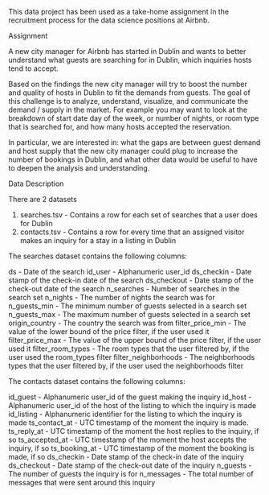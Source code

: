 This data project has been used as a take-home assignment in the recruitment process for the data science positions at Airbnb.

Assignment

A new city manager for Airbnb has started in Dublin and wants to better understand what guests are searching for in Dublin, which inquiries hosts tend to accept.

Based on the findings the new city manager will try to boost the number and quality of hosts in Dublin to fit the demands from guests. The goal of this challenge is to analyze, understand, visualize, and communicate the demand / supply in the market. For example you may want to look at the breakdown of start date day of the week, or number of nights, or room type that is searched for, and how many hosts accepted the reservation. 

In particular, we are interested in: what the gaps are between guest demand and host supply that the new city manager could plug to increase the number of bookings in Dublin, and what other data would be useful to have to deepen the analysis and understanding.

Data Description

There are 2 datasets
1. searches.tsv - Contains a row for each set of searches that a user does for Dublin
2. contacts.tsv - Contains a row for every time that an assigned visitor makes an inquiry for a stay in a listing in Dublin

The searches dataset contains the following columns:

ds - Date of the search
id_user - Alphanumeric user_id
ds_checkin - Date stamp of the check-in date of the search
ds_checkout - Date stamp of the check-out date of the search
n_searches - Number of searches in the search set
n_nights - The number of nights the search was for
n_guests_min - The minimum number of guests selected in a search set
n_guests_max - The maximum number of guests selected in a search set
origin_country - The country the search was from
filter_price_min - The value of the lower bound of the price filter, if the user used it
filter_price_max - The value of the upper bound of the price filter, if the user used it
filter_room_types - The room types that the user filtered by, if the user used the room_types filter
filter_neighborhoods - The neighborhoods types that the user filtered by, if the user used the neighborhoods filter


The contacts dataset contains the following columns:

id_guest - Alphanumeric user_id of the guest making the inquiry
id_host - Alphanumeric user_id of the host of the listing to which the inquiry is made
id_listing - Alphanumeric identifier for the listing to which the inquiry is made
ts_contact_at - UTC timestamp of the moment the inquiry is made.
ts_reply_at - UTC timestamp of the moment the host replies to the inquiry, if so
ts_accepted_at - UTC timestamp of the moment the host accepts the inquiry, if so
ts_booking_at - UTC timestamp of the moment the booking is made, if so
ds_checkin - Date stamp of the check-in date of the inquiry
ds_checkout - Date stamp of the check-out date of the inquiry
n_guests - The number of guests the inquiry is for
n_messages - The total number of messages that were sent around this inquiry
